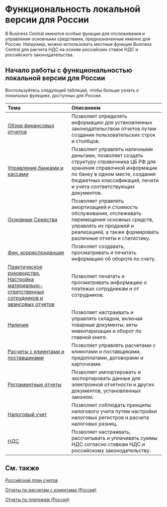 # Функциональность локальной версии для России										 

В Business Central имеются особые функции для отслеживания и управления основными средствами, предназначенные именно для России. Например, можно использовать местные функции Business Central для расчета НДС на основе российских ставок НДС и российского законодательства.

 

## Начало работы с функциональностью локальной версии для России

 

Воспользуйтесь следующей таблицей, чтобы больше узнать о локальных функциях, доступных для России.

 

| Тема                                                         | Описанием                                                    |
| :----------------------------------------------------------- | :----------------------------------------------------------- |
| [Обзор финансовых отчетов](https://github.com/DianaMalina/dynamics365smb-docs/blob/live/business-central/LocalFunctionality/Russia/account-schedules-overview.md)                                 | Позволяет определять информацию для установленных законодательством отчетов путем создания пользовательских строк и столбцов. |
| [Управление банками и кассами](https://github.com/DianaMalina/dynamics365smb-docs/blob/live/business-central/LocalFunctionality/Russia/bank-and-cash-management.md)                             | Позволяет управлять наличными деньгами, позволяет создать структуру справочника ЦБ РФ для хранения справочной информации по банку в одном месте, создания бюджетных классификаций, печати и учета соответствующих документов. |
| [Основные Средства](https://github.com/DianaMalina/dynamics365smb-docs/blob/live/business-central/LocalFunctionality/Russia/fixed-assets.md)                                        | Позволяет управлять амортизацией и стоимость обслуживания, отслеживать перемещения основных средств, управлять их продажей и реализацией, а также формировать различные отчеты и статистику. |
| [Фин. корреспонденция](https://github.com/DianaMalina/dynamics365smb-docs/blob/live/business-central/LocalFunctionality/Russia/general-ledger-correspondence.md)                                     | Позволяет создавать, просматривать и печатать информацию об обороте по счету. |
| [Практическое руководство. Настройка материально-ответственных сотрудников и авансовых отчетов](https://github.com/DianaMalina/dynamics365smb-docs/blob/live/business-central/LocalFunctionality/Russia/how-to-set-up-responsible-employees-and-advance-statements.md) | Позволяет печатать и просматривать информацию о платежах сотрудникам и от сотрудников. |
| [Наличие](https://github.com/DianaMalina/dynamics365smb-docs/blob/live/business-central/LocalFunctionality/Russia/inventory.md)                                                  | Позволяет настраивать и управлять складом, включая товарные документы, акты инвентаризации и оборот по главной книге. |
| [Расчеты с клиентами и поставщиками](https://github.com/DianaMalina/dynamics365smb-docs/blob/live/business-central/LocalFunctionality/Russia/payables-and-receivables.md)                       | Позволяет управлять расчетами с клиентами и поставщиками, предоплатами, договорами и карточками. |
| [Регламентные отчеты](https://github.com/DianaMalina/dynamics365smb-docs/blob/live/business-central/LocalFunctionality/Russia/statutory-reports.md)                                      | Позволяет импортировать и экспортировать данные для электронной отчетности и других документов, установленных законом. |
| [Налоговый учет](https://github.com/DianaMalina/dynamics365smb-docs/blob/live/business-central/LocalFunctionality/Russia/tax-accounting.md)                                           | Позволяет соблюдать принципы налогового учета путем настройки налоговых регистров и расчета налоговых разниц. |
| [НДС]()                                                      | Позволяет настраивать, рассчитывать и уплачивать суммы НДС согласно ставкам НДС и российскому законодательству. |

 

## См. также

 

[Российский план счетов](https://github.com/DianaMalina/dynamics365smb-docs/blob/live/business-central/LocalFunctionality/Russia/russian-chart-of-accounts.md)

[Отчеты по расчетам с клиентами (Россия)](https://github.com/DianaMalina/dynamics365smb-docs/blob/live/business-central/LocalFunctionality/Russia/russian-receivables-reports.md)

[Отчеты по платежам (Россия)](https://github.com/DianaMalina/dynamics365smb-docs/blob/live/business-central/LocalFunctionality/Russia/russian-payables-reports.md)
